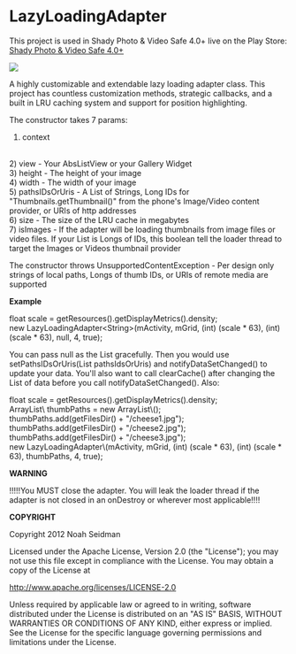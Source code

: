 LazyLoadingAdapter
==================

This project is used in Shady Photo & Video Safe 4.0+ live on the Play Store: <a href="https://play.google.com/store/apps/details?id=com.project.memoryerrorsafetwo">Shady Photo & Video Safe 4.0+</a>

<img src="https://lh3.ggpht.com/CVH-reFVv4KGr6JBzX6RY8hiSDBceH6TD9F13W1jpc9zPGiYtNiPkihCwC3ZMEVSxQ=w124"/>

A highly customizable and extendable lazy loading adapter class. This project has countless customization methods, strategic callbacks, and a built in LRU caching system and support for position highlighting.

The constructor takes 7 params:

1) context 
<br>
2) view  - Your AbsListView or your Gallery Widget
<br>
3) height - The height of your image
<br>
4) width - The width of your image
<br>
5) pathsIDsOrUris - A List of Strings, Long IDs for "Thumbnails.getThumbnail()" from the phone's Image/Video content provider, or URIs of http addresses
<br>
6) size - The size of the LRU cache in megabytes
<br>
7) isImages - If the adapter will be loading thumbnails from image files or video files. If your List is Longs of IDs, this boolean tell the loader thread to target the Images or Videos thumbnail provider

The constructor throws UnsupportedContentException - Per design only strings of local paths, Longs of thumb IDs, or URIs of remote media are supported

<B> Example </B>

float scale = getResources().getDisplayMetrics().density;<br>
new LazyLoadingAdapter\<String\>(mActivity, mGrid, (int) (scale * 63), (int) (scale * 63), null, 4, true);

You can pass null as the List gracefully. Then you would use setPathsIDsOrUris(List<E> pathsIdsOrUris) and notifyDataSetChanged() to update your data.
You'll also want to call clearCache() after changing the List of data before you call notifyDataSetChanged().
Also:
<p>
float scale = getResources().getDisplayMetrics().density;<br>
ArrayList\<String\> thumbPaths = new ArrayList\<String\>();<br>
thumbPaths.add(getFilesDir() + "/cheese1.jpg");<br>
thumbPaths.add(getFilesDir() + "/cheese2.jpg");<br>
thumbPaths.add(getFilesDir() + "/cheese3.jpg");<br>
new LazyLoadingAdapter\<String\>(mActivity, mGrid, (int) (scale * 63), (int) (scale * 63), thumbPaths, 4, true);

<B> WARNING </B>

!!!!!You MUST close the adapter. You will leak the loader thread if the adapter is not closed in an onDestroy or wherever most applicable!!!!

<B> COPYRIGHT </B>

Copyright 2012 Noah Seidman

Licensed under the Apache License, Version 2.0 (the "License");
you may not use this file except in compliance with the License.
You may obtain a copy of the License at

   http://www.apache.org/licenses/LICENSE-2.0

Unless required by applicable law or agreed to in writing, software
distributed under the License is distributed on an "AS IS" BASIS,
WITHOUT WARRANTIES OR CONDITIONS OF ANY KIND, either express or implied.
See the License for the specific language governing permissions and
limitations under the License.